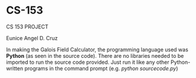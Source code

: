 # CS-153
CS 153 PROJECT


Eunice Angel D. Cruz 

In making the Galois Field Calculator, the programming language used was **Python** (as seen in the source code). There are no libraries needed to be imported to run the source code provided. Just run it like any other Python-written programs in the command prompt (e.g. *python sourcecode.py*)
